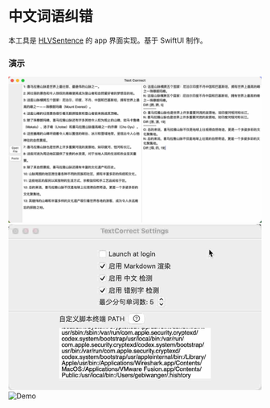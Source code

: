# 中文词语纠错

本工具是 [HLVSentence](https://github.com/yigegongjiang/HLVSentence.git) 的 app 界面实现。基于 SwiftUI 制作。

### 演示

![Demo](./main.jpg)
![Demo](./setting.jpg)
![Demo](./Demo.gif)
